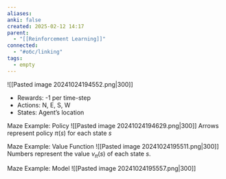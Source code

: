 ```yaml
---
aliases: 
anki: false
created: 2025-02-12 14:17
parent:
  - "[[Reinforcement Learning]]"
connected:
  - "#обс/linking"
tags:
  - empty
---
```


![[Pasted image 20241024194552.png|300]]
- Rewards: -1 per time-step
- Actions: N, E, S, W
- States: Agent’s location

Maze Example: Policy
![[Pasted image 20241024194629.png|300]]
Arrows represent policy $π(s)$ for each state $s$



Maze Example: Value Function
![[Pasted image 20241024195511.png|300]]
Numbers represent the value $v_\pi(s)$ of each state $s$.


Maze Example: Model
![[Pasted image 20241024195557.png|300]]
